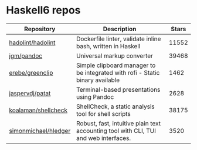 # Haskell6 repos

| Repository                                                      | Description                                                                          | Stars |
| --------------------------------------------------------------- | ------------------------------------------------------------------------------------ | ----- |
| [hadolint/hadolint](https://github.com/hadolint/hadolint)       | Dockerfile linter, validate inline bash, written in Haskell                          | 11552 |
| [jgm/pandoc](https://github.com/jgm/pandoc)                     | Universal markup converter                                                           | 39468 |
| [erebe/greenclip](https://github.com/erebe/greenclip)           | Simple clipboard manager to be integrated with rofi - Static binary available        | 1462  |
| [jaspervdj/patat](https://github.com/jaspervdj/patat)           | Terminal-based presentations using Pandoc                                            | 2628  |
| [koalaman/shellcheck](https://github.com/koalaman/shellcheck)   | ShellCheck, a static analysis tool for shell scripts                                 | 38175 |
| [simonmichael/hledger](https://github.com/simonmichael/hledger) | Robust, fast, intuitive plain text accounting tool with CLI, TUI and web interfaces. | 3520  |

